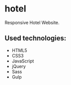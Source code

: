 # hotel
Responsive Hotel Website.

## Used technologies: 

* HTML5
* CSS3
* JavaScript
* jQuery
* Sass
* Gulp
